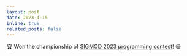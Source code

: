 ```yaml
---
layout: post
date: 2023-4-15 
inline: true
related_posts: false
---
```


:trophy: Won the championship  of <a rel="external nofollow" href="http://sigmod2023contest.eastus.cloudapp.azure.com/index.shtml" target="_blank" >SIGMOD 2023 programming contest</a>! :smiley:
